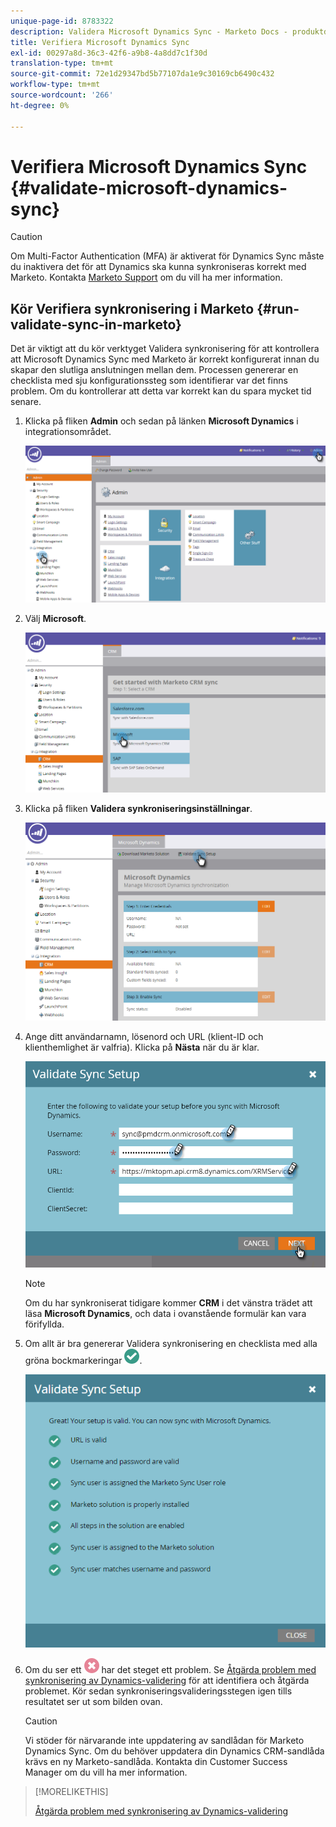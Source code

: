 ```yaml
---
unique-page-id: 8783322
description: Validera Microsoft Dynamics Sync - Marketo Docs - produktdokumentation
title: Verifiera Microsoft Dynamics Sync
exl-id: 00297a8d-36c3-42f6-a9b8-4a8dd7c1f30d
translation-type: tm+mt
source-git-commit: 72e1d29347bd5b77107da1e9c30169cb6490c432
workflow-type: tm+mt
source-wordcount: '266'
ht-degree: 0%

---
```


# Verifiera Microsoft Dynamics Sync {#validate-microsoft-dynamics-sync}

>[!CAUTION]
>
>Om Multi-Factor Authentication (MFA) är aktiverat för Dynamics Sync måste du inaktivera det för att Dynamics ska kunna synkroniseras korrekt med Marketo. Kontakta [Marketo Support](https://nation.marketo.com/t5/Support/ct-p/Support) om du vill ha mer information.

## Kör Verifiera synkronisering i Marketo {#run-validate-sync-in-marketo}

Det är viktigt att du kör verktyget Validera synkronisering för att kontrollera att Microsoft Dynamics Sync med Marketo är korrekt konfigurerat innan du skapar den slutliga anslutningen mellan dem. Processen genererar en checklista med sju konfigurationssteg som identifierar var det finns problem. Om du kontrollerar att detta var korrekt kan du spara mycket tid senare.

1. Klicka på fliken **Admin** och sedan på länken **Microsoft Dynamics** i integrationsområdet.

   ![](assets/image2015-9-28-16-3a7-3a51.png)

1. Välj **Microsoft**.

   ![](assets/image2015-9-28-16-3a10-3a47.png)

1. Klicka på fliken **Validera synkroniseringsinställningar**.

   ![](assets/image2015-9-28-16-3a11-3a45.png)

1. Ange ditt användarnamn, lösenord och URL (klient-ID och klienthemlighet är valfria). Klicka på **Nästa** när du är klar.

   ![](assets/four-1.png)

   >[!NOTE]
   >
   >Om du har synkroniserat tidigare kommer **CRM** i det vänstra trädet att läsa **Microsoft Dynamics**, och data i ovanstående formulär kan vara förifyllda.

1. Om allt är bra genererar Validera synkronisering en checklista med alla gröna bockmarkeringar ![—](assets/check.png).

   ![](assets/image2015-9-22-15-3a58-3a12.png)

1. Om du ser ett ![—](assets/delete.png) har det steget ett problem. Se [Åtgärda problem med synkronisering av Dynamics-validering](/help/marketo/product-docs/crm-sync/microsoft-dynamics-sync/sync-setup/validate-microsoft-dynamics-sync/fix-dynamics-validation-sync-issues.md) för att identifiera och åtgärda problemet. Kör sedan synkroniseringsvalideringsstegen igen tills resultatet ser ut som bilden ovan.

   >[!CAUTION]
   >
   >Vi stöder för närvarande inte uppdatering av sandlådan för Marketo Dynamics Sync. Om du behöver uppdatera din Dynamics CRM-sandlåda krävs en ny Marketo-sandlåda. Kontakta din Customer Success Manager om du vill ha mer information.

>[!MORELIKETHIS]
>
>[Åtgärda problem med synkronisering av Dynamics-validering](/help/marketo/product-docs/crm-sync/microsoft-dynamics-sync/sync-setup/validate-microsoft-dynamics-sync/fix-dynamics-validation-sync-issues.md)
